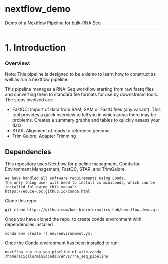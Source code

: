 # nextflow_demo
Demo of a Nextflow Pipeline for bulk-RNA Seq

**************************

# 1. Introduction

### Overview:
Note: This pipeline is designed to be a demo to learn how to construct as well as run a nextflow pipeline.

This pipeline manages a RNA-Seq workflow starting from raw fastq files and converting
them to standard file formats for use by downstream tools. The steps involved are:

* FastQC: Import of data from BAM, SAM or FastQ files (any variant). This tool provides a quick overview to tell you in which areas there may be problems. Creates a summary graphs and tables to quickly assess your data.
* STAR: Alignment of reads to reference genome.
* Trim Galore: Adapter Trimming
<a id="dependencies"></a>

## Dependencies    
This repository uses Nextflow for pipeline managment, Conda for Environment Management, FastQC, STAR, and TrimGalore.
```
We have handled all software requirements using Conda.
The only thing user will need to install is miniconda, which can be installed following this manual:
https://educe-ubc.github.io/conda.html
```
Clone this repo:
```
git clone https://github.com/bwh-bioinformatics-hub/nextflow_demo.git
```
Once you have cloned the repo, to create conda environment with dependencies installed
```
conda env create -f env/environment.yml 
```
Once the Conda environment has been installed to run:
```
nextflow run rna_seq_pipeline.nf with-conda /home/acicalo/miniconda3/envs/rna_seq_pipeline


